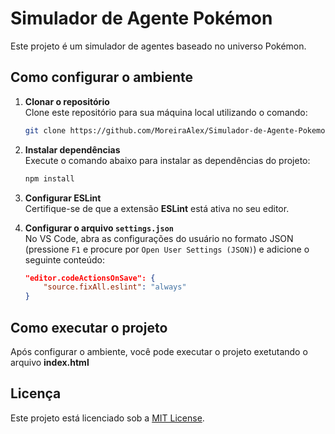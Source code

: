 # Simulador de Agente Pokémon

Este projeto é um simulador de agentes baseado no universo Pokémon.

## Como configurar o ambiente

1. **Clonar o repositório**  
   Clone este repositório para sua máquina local utilizando o comando:
   ```bash
   git clone https://github.com/MoreiraAlex/Simulador-de-Agente-Pokemon.git
   ```

2. **Instalar dependências**  
   Execute o comando abaixo para instalar as dependências do projeto:
   ```bash
   npm install
   ```

3. **Configurar ESLint**  
   Certifique-se de que a extensão **ESLint** está ativa no seu editor.

4. **Configurar o arquivo `settings.json`**  
   No VS Code, abra as configurações do usuário no formato JSON (pressione `F1` e procure por `Open User Settings (JSON)`) e adicione o seguinte conteúdo:
   ```json
   "editor.codeActionsOnSave": {
       "source.fixAll.eslint": "always"
   }
   ```

## Como executar o projeto

Após configurar o ambiente, você pode executar o projeto exetutando o arquivo **index.html**

## Licença

Este projeto está licenciado sob a [MIT License](LICENSE).